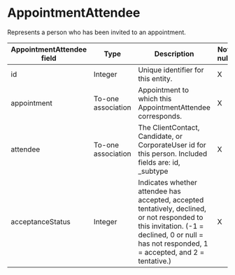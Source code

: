 # AppointmentAttendee

Represents a person who has been invited to an appointment.

| **AppointmentAttendee field** | **Type** | **Description** | **Not null** | **Read-only** |
| --- | --- | --- | --- | --- |
| id | Integer | Unique identifier for this entity. | X | X |
| appointment | To-one association | Appointment to which this AppointmentAttendee corresponds. | X | |
| attendee | To-one association | The ClientContact, Candidate, or CorporateUser id for this person. Included fields are: id, _subtype | X | |
| acceptanceStatus | Integer | Indicates whether attendee has accepted, accepted tentatively, declined, or not responded to this invitation. (-1 = declined, 0 or null = has not responded, 1 = accepted, and 2 = tentative.) | X | |